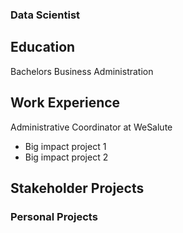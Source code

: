 ### Data Scientist 

## Education
Bachelors Business Administration

## Work Experience
Administrative Coordinator at WeSalute
- Big impact project 1
- Big impact project 2

## Stakeholder Projects

### Personal Projects
